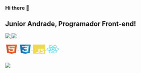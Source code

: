 ### Hi there 👋

## Junior Andrade, Programador Front-end!
<div align="left">
  <a href="https://github.com/Andradejr7">
  <img height="180em" src="https://github-readme-stats.vercel.app/api?username=juniorandrade&show_icons=true&theme=radical&include_all_commits=true&count_private=true"/>
  <img height="180em" src="https://github-readme-stats.vercel.app/api/top-langs/?username=juniorandrade&layout=compact&langs_count=7&theme=radical"/>
</div>
<div style="display: inline_block"><br>
  <img align="center" alt="Jr-HTML" height="30" width="40" src="https://raw.githubusercontent.com/devicons/devicon/master/icons/html5/html5-original.svg">
  <img align="center" alt="Jr-CSS" height="30" width="40" src="https://raw.githubusercontent.com/devicons/devicon/master/icons/css3/css3-original.svg">
  <img align="center" alt="Jr-Js" height="30" width="40" src="https://raw.githubusercontent.com/devicons/devicon/master/icons/javascript/javascript-plain.svg">
  <img align="center" alt="Jr-React" height="30" width="40" src="https://raw.githubusercontent.com/devicons/devicon/master/icons/react/react-original.svg">
 </div>
  
   ##
  
  <div>
  <a href="https://www.linkedin.com/in/junior-andrade-b5030b253/" target="_blank"><img src="https://img.shields.io/badge/-LinkedIn-%230077B5?style=for-the-badge&logo=linkedin&logoColor=white" target="_blank"></a> 
  
    
  </div>
